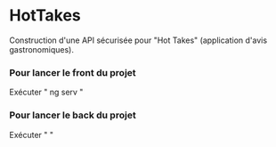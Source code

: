 # HotTakes

Construction d'une API sécurisée pour "Hot Takes" (application d'avis gastronomiques).

### Pour lancer le front du projet

Exécuter " ng serv "

### Pour lancer le back du projet

Exécuter " "
